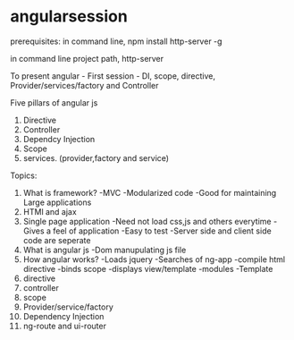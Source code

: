 # angularsession
prerequisites: 
in command line,
 npm install http-server -g
 
 in command line project path,
 http-server 

To present angular - First session - DI, scope, directive, Provider/services/factory and Controller


Five pillars of  angular js

1. Directive
2. Controller
3. Dependcy Injection
4. Scope
5. services. (provider,factory and service)


Topics:
1. What is framework?
    -MVC
    -Modularized code
    -Good for maintaining Large applications
2. HTMl and ajax
3. Single page application
    -Need not load css,js and others everytime
    -Gives a feel of application
    -Easy to test
    -Server side and client side code are seperate
4. What is angular js
    -Dom manupulating js file
5. How angular works?
    -Loads jquery
    -Searches of ng-app
    -compile html directive
    -binds scope
    -displays view/template
    -modules
    -Template
6.  directive
7.  controller
8.  scope  
9.  Provider/service/factory
10. Dependency Injection
11. ng-route and ui-router
       
    

